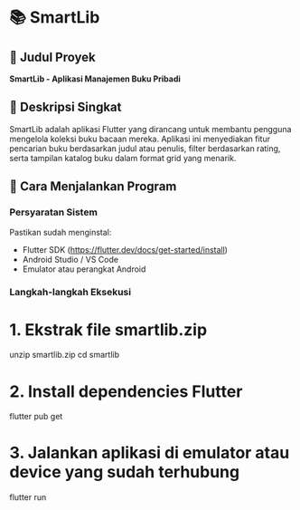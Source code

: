 # 📚 SmartLib

## 🎯 Judul Proyek  
**SmartLib - Aplikasi Manajemen Buku Pribadi**

## 📝 Deskripsi Singkat  
SmartLib adalah aplikasi Flutter yang dirancang untuk membantu pengguna mengelola koleksi buku bacaan mereka. Aplikasi ini menyediakan fitur pencarian buku berdasarkan judul atau penulis, filter berdasarkan rating, serta tampilan katalog buku dalam format grid yang menarik.

## 🚀 Cara Menjalankan Program

### Persyaratan Sistem
Pastikan sudah menginstal:
- Flutter SDK (https://flutter.dev/docs/get-started/install)
- Android Studio / VS Code
- Emulator atau perangkat Android

### Langkah-langkah Eksekusi

# 1. Ekstrak file smartlib.zip
unzip smartlib.zip
cd smartlib

# 2. Install dependencies Flutter
flutter pub get

# 3. Jalankan aplikasi di emulator atau device yang sudah terhubung
flutter run

